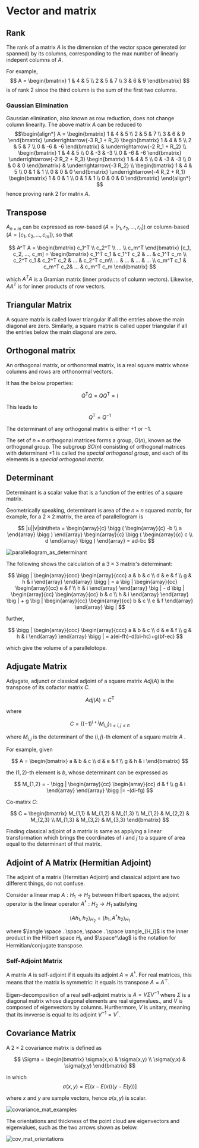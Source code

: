# Vector and matrix

## Rank

The rank of a matrix $A$ is the dimension of the vector space generated (or spanned) by its columns, corresponding to the max number of linearly indepent columns of $A$.

For example,
$$
A =
\begin{bmatrix}
      1 & 4 & 5 \\
      2 & 5 & 7 \\
      3 & 6 & 9
\end{bmatrix}
$$
is of rank $2$ since the third column is the sum of the first two columns.

### Gaussian Elimination

Gaussian elimination, also known as row reduction, does not change column linearity. The above matrix $A$ can be reduced to 
$$\begin{align*}
A = 
\begin{bmatrix}
      1 & 4 & 5 \\
      2 & 5 & 7 \\
      3 & 6 & 9
\end{bmatrix}
\underrightarrow{-3 R_1 + R_3}
\begin{bmatrix}
      1 & 4 & 5 \\
      2 & 5 & 7 \\
      0 & -6 & -6
\end{bmatrix}
& \underrightarrow{-2 R_1 + R_2} \\
\begin{bmatrix}
      1 & 4 & 5 \\
      0 & -3 & -3 \\
      0 & -6 & -6
\end{bmatrix}
\underrightarrow{-2 R_2 + R_3} 
\begin{bmatrix}
      1 & 4 & 5 \\
      0 & -3 & -3 \\
      0 & 0 & 0
\end{bmatrix}
& \underrightarrow{-3 R_2} \\
\begin{bmatrix}
      1 & 4 & 5 \\
      0 & 1 & 1 \\
      0 & 0 & 0
\end{bmatrix}
\underrightarrow{-4 R_2 + R_1}
\begin{bmatrix}
      1 & 0 & 1 \\
      0 & 1 & 1 \\
      0 & 0 & 0
\end{bmatrix}
\end{align*}
$$
hence proving rank $2$ for matrix $A$.

## Transpose

$A_{n \times m}$ can be expressed as row-based ($A=[r_1, r_2, ..., r_n]$) or column-based ($A=[c_1, c_2, ..., c_m]$), so that

$$
A^T A = 
\begin{bmatrix}
      c_1^T \\
      c_2^T \\
      ... \\
      c_m^T 
\end{bmatrix}
[c_1, c_2, ..., c_m] =
\begin{bmatrix}
      c_1^T c_1 & c_1^T c_2 & ... & c_1^T c_m \\
      c_2^T c_1 & c_2^T c_2 & ... & c_2^T c_m\\
      ... & ... & ... & ... \\
      c_m^T c_1 & c_m^T c_2& ... & c_m^T c_m
\end{bmatrix}
$$

which $A^T A$ is a Gramian matrix (inner products of column vectors). Likewise, $A A^T$ is for inner products of row vectors.

## Triangular Matrix

A square matrix is called lower triangular if all the entries above the main diagonal are zero. Similarly, a square matrix is called upper triangular if all the entries below the main diagonal are zero.

## Orthogonal matrix

An orthogonal matrix, or orthonormal matrix, is a real square matrix whose columns and rows are orthonormal vectors.

It has the below properties:

$$
Q^\text{T}Q=QQ^\text{T}=I
$$

This leads to 
$$
Q^\text{T}=Q^{-1}
$$

The determinant of any orthogonal matrix is either $+1$ or $−1$.

The set of $n \times n$ orthogonal matrices forms a group, $O(n)$, known as the orthogonal group. The subgroup $SO(n)$ consisting of orthogonal matrices with determinant $+1$ is called the *special orthogonal group*, and each of its elements is a *special orthogonal matrix*. 

## Determinant

Determinant is a scalar value that is a function of the entries of a square matrix.

Geometrically speaking, determinant is area of the $n \times n$ squared matrix, for example, for a $2 \times 2$ matrix, the area of parallellogram is

$$
|u||v|sin\theta = 
\begin{array}{c}
    \bigg (
    \begin{array}{c}
      -b \\
      a
    \end{array}
    \bigg )
\end{array}
\begin{array}{c}
    \bigg (
    \begin{array}{c}
      c \\
      d
    \end{array}
    \bigg )
\end{array} =
ad-bc
$$

![parallellogram_as_determinant](imgs/parallellogram_as_determinant.svg.png "parallellogram_as_determinant")

The following shows the calculation of a $3 \times 3$ matrix's determinant:

$$
\bigg |
\begin{array}{ccc}
    \begin{array}{ccc}
      a & b & c \\
      d & e & f \\
      g & h & i
    \end{array}
\end{array}
\bigg | =
a
\big |
\begin{array}{cc}
    \begin{array}{cc}
      e & f \\
      h & i 
    \end{array}
\end{array}
\big | -
d
\big |
\begin{array}{cc}
    \begin{array}{cc}
      b & c \\
      h & i 
    \end{array}
\end{array}
\big | +
g
\big |
\begin{array}{cc}
    \begin{array}{cc}
      b & c \\
      e & f 
    \end{array}
\end{array}
\big |
$$

further,

$$
\bigg |
\begin{array}{ccc}
    \begin{array}{ccc}
      a & b & c \\
      d & e & f \\
      g & h & i
    \end{array}
\end{array}
\bigg | =
a(ei-fh)-d(bi-hc)+g(bf-ec)
$$

which give the volume of a parallelotope.

## Adjugate Matrix

Adjugate, adjunct or classical adjoint of a square matrix $Adj(A)$ is the transpose of its cofactor matrix $C$.

$$
Adj(A) = C^\text{T}
$$

where

$$
C = \big( (-1)^{i+j} M_{i,j} \big)_{1\leq i,j \leq n}
$$

where $M_{i,j}$ is the determinant of the $(i,j)$-th element of a square matrix $A$ .

For example, given

$$
A =
\begin{bmatrix}
      a & b & c \\
      d & e & f \\
      g & h & i
\end{bmatrix}
$$

the $(1,2)$-th element is $b$, whose determinant can be expressed as

$$
M_{1,2} = -
\bigg |
\begin{array}{cc}
    \begin{array}{cc}
      d & f \\
      g & i
    \end{array}
\end{array}
\bigg |= -(di-fg)
$$

Co-matirx $C$:

$$
C =
\begin{bmatrix}
      M_{1,1} & M_{1,2} & M_{1,3} \\
      M_{1,2} & M_{2,2} & M_{2,3} \\
      M_{1,3} & M_{3,2} & M_{3,3}
\end{bmatrix}
$$

Finding classical adjoint of a matrix is same as applying a linear transformation which brings the coordinates of $i$ and $j$ to a square of area equal to the determinant of that matrix.

## Adjoint of A Matrix (Hermitian Adjoint)

The adjoint of a matrix (Hermitian Adjoint) and classical adjoint are two different things, do not confuse.

Consider a linear map $A: H_1 \rightarrow H_2$ between Hilbert spaces, the adjoint operator is the linear operator $A^\dag: H_2 \rightarrow H_1$ satisfying

$$
\langle A h_1, h_2 \rangle_{H_2} =
\langle h_1, A^\dag h_2 \rangle_{H_1}
$$

where $\langle \space . \space, \space . \space \rangle_{H_i}$ is the inner product in the Hilbert space $H_i$, and $\space^\dag$ is the notation for Hermitian/conjugate transpose.

### Self-Adjoint Matrix

A matrix $A$ is self-adjoint if it equals its adjoint $A = A^\dag$.
For real matrices, this means that the matrix is symmetric: it equals its transpose $A = A^\top$.

Eigen-decomposition of a real self-adjoint matrix is $A = V\Sigma V^{-1}$ where $\Sigma$ is a diagonal matrix whose diagonal elements are real eigenvalues., and $V$ is composed of eigenvectors by columns.
Hurthermore, $V$ is unitary, meaning that its invverse is equal to its adjoint $V^{-1}=V^{\dag}$.

## Covariance Matrix

A $2 \times 2$ covariance matrix is defined as

$$
\Sigma = 
\begin{bmatrix}
      \sigma(x,x) & \sigma(x,y) \\
      \sigma(y,x) & \sigma(y,y)
\end{bmatrix}
$$

in which
$$
\sigma(x,y) = E [ \big(x - E(x) \big) \big(y - E(y)\big) ]
$$

where $x$ and $y$ are sample vectors, hence $\sigma(x,y)$ is scalar. 

![covariance_mat_examples](imgs/covariance_mat_examples.png "covariance_mat_examples")

The orientations and thickness of the point cloud are eigenvectors and eigenvalues, such as the two arrows shown as below.

![cov_mat_orientations](imgs/cov_mat_orientations.png "cov_mat_orientations")
